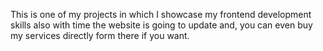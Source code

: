 This is one of my projects in which I showcase my frontend development skills also with time the website is going to update and, you can even buy my services directly form there if you want.

